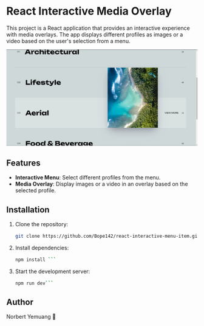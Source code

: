 # React Interactive Media Overlay

This project is a React application that provides an interactive experience with media overlays. The app displays different profiles as images or a video based on the user's selection from a menu.

![Tabbar UI Preview](./cover.png)

## Features

- **Interactive Menu**: Select different profiles from the menu.
- **Media Overlay**: Display images or a video in an overlay based on the selected profile.

## Installation

1. Clone the repository:

   ````bash
   git clone https://github.com/Bope142/react-interactive-menu-item.git ```

   ````

2. Install dependencies:

   ````bash
   npm install ```

   ````

3. Start the development server:

   ````bash
   npm run dev```
   ````

## Author

Norbert Yemuang 🚀
